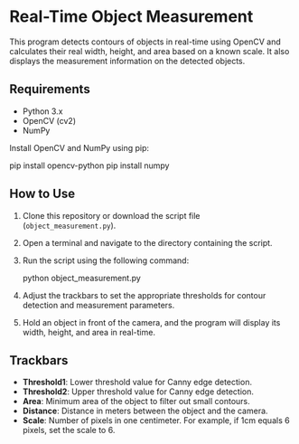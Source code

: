# Real-Time Object Measurement

This program detects contours of objects in real-time using OpenCV and calculates their real width, height, and area based on a known scale. It also displays the measurement information on the detected objects.

## Requirements

- Python 3.x
- OpenCV (cv2)
- NumPy

Install OpenCV and NumPy using pip:

pip install opencv-python
pip install numpy

## How to Use

1. Clone this repository or download the script file (`object_measurement.py`).
2. Open a terminal and navigate to the directory containing the script.
3. Run the script using the following command:

    python object_measurement.py

4. Adjust the trackbars to set the appropriate thresholds for contour detection and measurement parameters.
5. Hold an object in front of the camera, and the program will display its width, height, and area in real-time.

## Trackbars

- **Threshold1**: Lower threshold value for Canny edge detection.
- **Threshold2**: Upper threshold value for Canny edge detection.
- **Area**: Minimum area of the object to filter out small contours.
- **Distance**: Distance in meters between the object and the camera.
- **Scale**: Number of pixels in one centimeter. For example, if 1cm equals 6 pixels, set the scale to 6.
